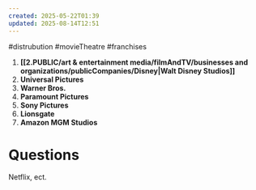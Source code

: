 ```yaml
---
created: 2025-05-22T01:39
updated: 2025-08-14T12:51
---
```

#distrubution #movieTheatre #franchises

1. **[[2.PUBLIC/art & entertainment media/filmAndTV/businesses and organizations/publicCompanies/Disney|Walt Disney Studios]]**
2. **Universal Pictures**
3. **Warner Bros.**
4. **Paramount Pictures**
5. **Sony Pictures**
6. **Lionsgate**
7. **Amazon MGM Studios**

# Questions
Netflix, ect.